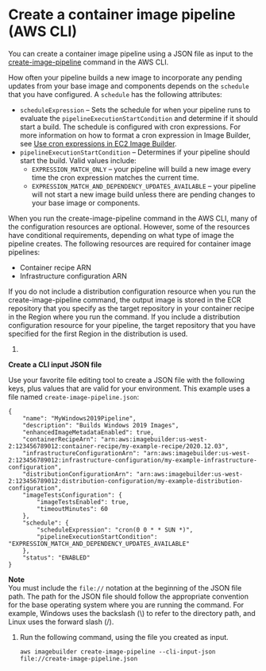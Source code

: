 # Create a container image pipeline \(AWS CLI\)<a name="cli-create-container-pipeline"></a>

You can create a container image pipeline using a JSON file as input to the [create\-image\-pipeline](https://docs.aws.amazon.com/cli/latest/reference/imagebuilder/create-image-pipeline.html) command in the AWS CLI\.

How often your pipeline builds a new image to incorporate any pending updates from your base image and components depends on the `schedule` that you have configured\. A `schedule` has the following attributes:
+ `scheduleExpression` – Sets the schedule for when your pipeline runs to evaluate the `pipelineExecutionStartCondition` and determine if it should start a build\. The schedule is configured with cron expressions\. For more information on how to format a cron expression in Image Builder, see [Use cron expressions in EC2 Image Builder](cron-expressions.md)\.
+ `pipelineExecutionStartCondition` – Determines if your pipeline should start the build\. Valid values include:
  + `EXPRESSION_MATCH_ONLY` – your pipeline will build a new image every time the cron expression matches the current time\. 
  + `EXPRESSION_MATCH_AND_DEPENDENCY_UPDATES_AVAILABLE` – your pipeline will not start a new image build unless there are pending changes to your base image or components\.

When you run the create\-image\-pipeline command in the AWS CLI, many of the configuration resources are optional\. However, some of the resources have conditional requirements, depending on what type of image the pipeline creates\. The following resources are required for container image pipelines:
+ Container recipe ARN
+ Infrastructure configuration ARN

If you do not include a distribution configuration resource when you run the create\-image\-pipeline command, the output image is stored in the ECR repository that you specify as the target repository in your container recipe in the Region where you run the command\. If you include a distribution configuration resource for your pipeline, the target repository that you have specified for the first Region in the distribution is used\.

1. 

**Create a CLI input JSON file**

   Use your favorite file editing tool to create a JSON file with the following keys, plus values that are valid for your environment\. This example uses a file named `create-image-pipeline.json`:

   ```
   {
       "name": "MyWindows2019Pipeline",
       "description": "Builds Windows 2019 Images",
       "enhancedImageMetadataEnabled": true,
       "containerRecipeArn": "arn:aws:imagebuilder:us-west-2:123456789012:container-recipe/my-example-recipe/2020.12.03",
       "infrastructureConfigurationArn": "arn:aws:imagebuilder:us-west-2:123456789012:infrastructure-configuration/my-example-infrastructure-configuration",
       "distributionConfigurationArn": "arn:aws:imagebuilder:us-west-2:123456789012:distribution-configuration/my-example-distribution-configuration",
       "imageTestsConfiguration": {
           "imageTestsEnabled": true,
           "timeoutMinutes": 60
       },
       "schedule": {
           "scheduleExpression": "cron(0 0 * * SUN *)",
           "pipelineExecutionStartCondition": "EXPRESSION_MATCH_AND_DEPENDENCY_UPDATES_AVAILABLE"
       },
       "status": "ENABLED"
   }
   ```
**Note**  
You must include the `file://` notation at the beginning of the JSON file path\.
The path for the JSON file should follow the appropriate convention for the base operating system where you are running the command\. For example, Windows uses the backslash \(\\\) to refer to the directory path, and Linux uses the forward slash \(/\)\.

1. Run the following command, using the file you created as input\.

   ```
   aws imagebuilder create-image-pipeline --cli-input-json file://create-image-pipeline.json
   ```
